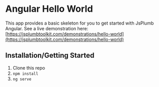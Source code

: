 # Angular Hello World

This app provides a basic skeleton for you to get started with JsPlumb Angular. See a live demonstration here: [https://jsplumbtoolkit.com/demonstrations/hello-world](https://jsplumbtoolkit.com/demonstrations/hello-world)

## Installation/Getting Started

1. Clone this repo
2. `npm install`
3. `ng serve`
